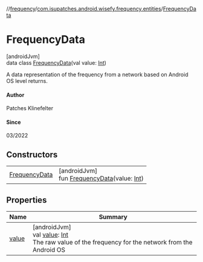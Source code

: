 //[frequency](../../../index.md)/[com.isupatches.android.wisefy.frequency.entities](../index.md)/[FrequencyData](index.md)

# FrequencyData

[androidJvm]\
data class [FrequencyData](index.md)(val value: [Int](https://kotlinlang.org/api/latest/jvm/stdlib/kotlin/-int/index.html))

A data representation of the frequency from a network based on Android OS level returns.

#### Author

Patches Klinefelter

#### Since

03/2022

## Constructors

| | |
|---|---|
| [FrequencyData](-frequency-data.md) | [androidJvm]<br>fun [FrequencyData](-frequency-data.md)(value: [Int](https://kotlinlang.org/api/latest/jvm/stdlib/kotlin/-int/index.html)) |

## Properties

| Name | Summary |
|---|---|
| [value](value.md) | [androidJvm]<br>val [value](value.md): [Int](https://kotlinlang.org/api/latest/jvm/stdlib/kotlin/-int/index.html)<br>The raw value of the frequency for the network from the Android OS |
